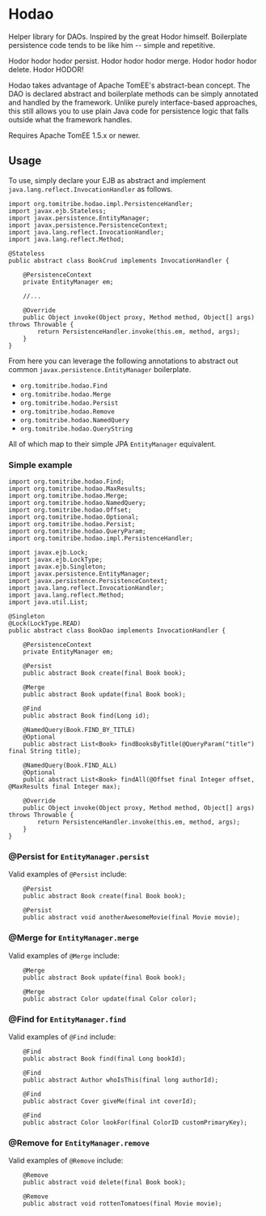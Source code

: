 # Hodao

Helper library for DAOs.  Inspired by the great Hodor himself.  Boilerplate persistence code tends to be like him -- simple and repetitive.

Hodor hodor hodor persist. Hodor hodor hodor merge.  Hodor hodor hodor delete.  Hodor HODOR!

Hodao takes advantage of Apache TomEE's abstract-bean concept.  The DAO is declared abstract and boilerplate methods can be simply annotated and handled by the framework.  Unlike purely interface-based approaches, this still allows you to use plain Java code for persistence logic that falls outside what the framework handles.

Requires Apache TomEE 1.5.x or newer.

## Usage

To use, simply declare your EJB as abstract and implement `java.lang.reflect.InvocationHandler` as follows.

````
import org.tomitribe.hodao.impl.PersistenceHandler;
import javax.ejb.Stateless;
import javax.persistence.EntityManager;
import javax.persistence.PersistenceContext;
import java.lang.reflect.InvocationHandler;
import java.lang.reflect.Method;

@Stateless
public abstract class BookCrud implements InvocationHandler {

    @PersistenceContext
    private EntityManager em;

    //...

    @Override
    public Object invoke(Object proxy, Method method, Object[] args) throws Throwable {
        return PersistenceHandler.invoke(this.em, method, args);
    }
}
````

From here you can leverage the following annotations to abstract out common `javax.persistence.EntityManager` boilerplate.

- `org.tomitribe.hodao.Find`
- `org.tomitribe.hodao.Merge`
- `org.tomitribe.hodao.Persist`
- `org.tomitribe.hodao.Remove`
- `org.tomitribe.hodao.NamedQuery`
- `org.tomitribe.hodao.QueryString`

All of which map to their simple JPA `EntityManager` equivalent.

### Simple example

````
import org.tomitribe.hodao.Find;
import org.tomitribe.hodao.MaxResults;
import org.tomitribe.hodao.Merge;
import org.tomitribe.hodao.NamedQuery;
import org.tomitribe.hodao.Offset;
import org.tomitribe.hodao.Optional;
import org.tomitribe.hodao.Persist;
import org.tomitribe.hodao.QueryParam;
import org.tomitribe.hodao.impl.PersistenceHandler;

import javax.ejb.Lock;
import javax.ejb.LockType;
import javax.ejb.Singleton;
import javax.persistence.EntityManager;
import javax.persistence.PersistenceContext;
import java.lang.reflect.InvocationHandler;
import java.lang.reflect.Method;
import java.util.List;

@Singleton
@Lock(LockType.READ)
public abstract class BookDao implements InvocationHandler {

    @PersistenceContext
    private EntityManager em;

    @Persist
    public abstract Book create(final Book book);

    @Merge
    public abstract Book update(final Book book);

    @Find
    public abstract Book find(Long id);

    @NamedQuery(Book.FIND_BY_TITLE)
    @Optional
    public abstract List<Book> findBooksByTitle(@QueryParam("title") final String title);

    @NamedQuery(Book.FIND_ALL)
    @Optional
    public abstract List<Book> findAll(@Offset final Integer offset, @MaxResults final Integer max);

    @Override
    public Object invoke(Object proxy, Method method, Object[] args) throws Throwable {
        return PersistenceHandler.invoke(this.em, method, args);
    }
}
````

### @Persist for `EntityManager.persist`

Valid examples of `@Persist` include:

````
    @Persist
    public abstract Book create(final Book book);

    @Persist
    public abstract void anotherAwesomeMovie(final Movie movie);
````


### @Merge for `EntityManager.merge`

Valid examples of `@Merge` include:

````
    @Merge
    public abstract Book update(final Book book);

    @Merge
    public abstract Color update(final Color color);
````

### @Find for `EntityManager.find`

Valid examples of `@Find` include:

````
    @Find
    public abstract Book find(final Long bookId);

    @Find
    public abstract Author whoIsThis(final long authorId);

    @Find
    public abstract Cover giveMe(final int coverId);

    @Find
    public abstract Color lookFor(final ColorID customPrimaryKey);
````

### @Remove for `EntityManager.remove`

Valid examples of `@Remove` include:

````
    @Remove
    public abstract void delete(final Book book);

    @Remove
    public abstract void rottenTomatoes(final Movie movie);
````

